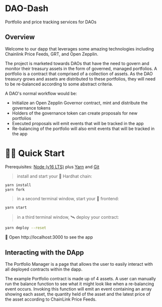 # DAO-Dash
Portfolio and price tracking services for DAOs

## Overview

Welcome to our dapp that leverages some amazing technologies including Chainlink Price Feeds, GRT, and Open Zepplin.

The project is marketed towards DAOs that have the need to govern and monitor their treasury assets in the form of governed, managed portfolios. 
A portfolio is a contract that comprised of a collection of assets. As the DAO treasury grows and assets are distributed to these portfolios, 
they will need to be re-balanced according to some abstract criteria. 

A DAO's normal workflow would be:

- Initialize an Open Zepplin Governor contract, mint and distribute the governance tokens
- Holders of the governance token can create proposals for new portfolios
- Executed proposals will emit events that will be tracked in the app 
- Re-balancing of the portfolio will also emit events that will be tracked in the app


# 🏄‍♂️ Quick Start

Prerequisites: [Node (v16 LTS)](https://nodejs.org/en/download/) plus [Yarn](https://classic.yarnpkg.com/en/docs/install/) and [Git](https://git-scm.com/downloads)

> install and start your 👷‍ Hardhat chain:

```bash
yarn install
yarn fork
```

> in a second terminal window, start your 📱 frontend:

```bash
yarn start
```

> in a third terminal window, 🛰 deploy your contract:

```bash
yarn deploy --reset
```

📱 Open http://localhost:3000 to see the app


## Interacting with the DApp

The Portfolio Manager is a page that allows the user to easily interact with all deployed contracts within the dapp.

The example Portfolio contract is made up of 4 assets. A user can manually run the balance 
function to see what it might look like when a re-balancing event occurs. Invoking this function will emit an event 
containing an array showing each asset, 
the quantity held of the asset and the latest price of the asset according to ChainLink Price Feeds.